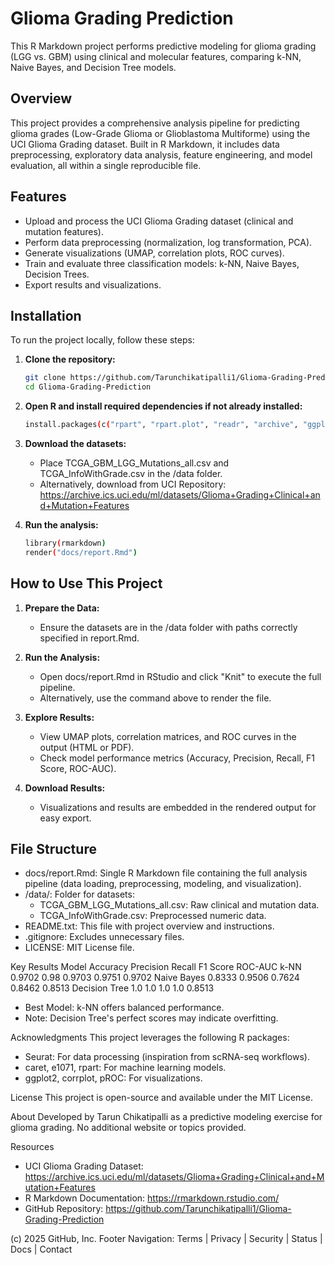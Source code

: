 # Glioma Grading Prediction

This R Markdown project performs predictive modeling for glioma grading (LGG vs. GBM) using clinical and molecular features, comparing k-NN, Naive Bayes, and Decision Tree models.

## Overview
This project provides a comprehensive analysis pipeline for predicting glioma grades (Low-Grade Glioma or Glioblastoma Multiforme) using the UCI Glioma Grading dataset. Built in R Markdown, it includes data preprocessing, exploratory data analysis, feature engineering, and model evaluation, all within a single reproducible file.

## Features
- Upload and process the UCI Glioma Grading dataset (clinical and mutation features).
- Perform data preprocessing (normalization, log transformation, PCA).
- Generate visualizations (UMAP, correlation plots, ROC curves).
- Train and evaluate three classification models: k-NN, Naive Bayes, Decision Trees.
- Export results and visualizations.

## Installation
To run the project locally, follow these steps:

1. **Clone the repository:**
   ```bash
   git clone https://github.com/Tarunchikatipalli1/Glioma-Grading-Prediction.git
   cd Glioma-Grading-Prediction
   ```
   
3. **Open R and install required dependencies if not already installed:**
   ```bash
   install.packages(c("rpart", "rpart.plot", "readr", "archive", "ggplot2", "corrplot", "dplyr", "MASS", "caret", "class", "e1071", "glmnet", "pROC", "tinytex"))
   ```


5. **Download the datasets:**
   - Place TCGA_GBM_LGG_Mutations_all.csv and TCGA_InfoWithGrade.csv in the /data folder.
   - Alternatively, download from UCI Repository: https://archive.ics.uci.edu/ml/datasets/Glioma+Grading+Clinical+and+Mutation+Features

6. **Run the analysis:**
   ```bash
   library(rmarkdown)
   render("docs/report.Rmd")
   ```

## How to Use This Project
1. **Prepare the Data:**
   - Ensure the datasets are in the /data folder with paths correctly specified in report.Rmd.

2. **Run the Analysis:**
   - Open docs/report.Rmd in RStudio and click "Knit" to execute the full pipeline.
   - Alternatively, use the command above to render the file.

3. **Explore Results:**
   - View UMAP plots, correlation matrices, and ROC curves in the output (HTML or PDF).
   - Check model performance metrics (Accuracy, Precision, Recall, F1 Score, ROC-AUC).

4. **Download Results:**
   - Visualizations and results are embedded in the rendered output for easy export.

## File Structure
- docs/report.Rmd: Single R Markdown file containing the full analysis pipeline (data loading, preprocessing, modeling, and visualization).
- /data/: Folder for datasets:
  - TCGA_GBM_LGG_Mutations_all.csv: Raw clinical and mutation data.
  - TCGA_InfoWithGrade.csv: Preprocessed numeric data.
- README.txt: This file with project overview and instructions.
- .gitignore: Excludes unnecessary files.
- LICENSE: MIT License file.

Key Results
Model            Accuracy  Precision  Recall    F1 Score  ROC-AUC
k-NN             0.9702    0.98       0.9703    0.9751    0.9702
Naive Bayes      0.8333    0.9506     0.7624    0.8462    0.8513
Decision Tree    1.0       1.0        1.0       1.0       0.8513

- Best Model: k-NN offers balanced performance.
- Note: Decision Tree's perfect scores may indicate overfitting.

Acknowledgments
This project leverages the following R packages:
- Seurat: For data processing (inspiration from scRNA-seq workflows).
- caret, e1071, rpart: For machine learning models.
- ggplot2, corrplot, pROC: For visualizations.

License
This project is open-source and available under the MIT License.

About
Developed by Tarun Chikatipalli as a predictive modeling exercise for glioma grading. No additional website or topics provided.

Resources
- UCI Glioma Grading Dataset: https://archive.ics.uci.edu/ml/datasets/Glioma+Grading+Clinical+and+Mutation+Features
- R Markdown Documentation: https://rmarkdown.rstudio.com/
- GitHub Repository: https://github.com/Tarunchikatipalli1/Glioma-Grading-Prediction


(c) 2025 GitHub, Inc.
Footer Navigation: Terms | Privacy | Security | Status | Docs | Contact
